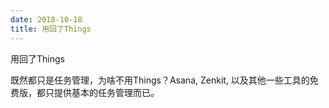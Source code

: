 ```yaml
---
date: 2018-10-18
title: 用回了Things
---
```

用回了Things

既然都只是任务管理，为啥不用Things？Asana, Zenkit, 以及其他一些工具的免费版，都只提供基本的任务管理而已。
